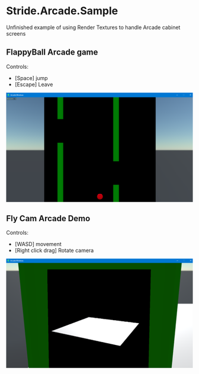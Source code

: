 # Stride.Arcade.Sample
Unfinished example of using Render Textures to handle Arcade cabinet screens

## FlappyBall Arcade game
Controls:
- [Space] jump
- [Escape] Leave

![Image](Images/FlappyBallGame.png)

## Fly Cam Arcade Demo
Controls:
- [WASD] movement
- [Right click drag] Rotate camera

![Image](Images/FlycamGame.png)
